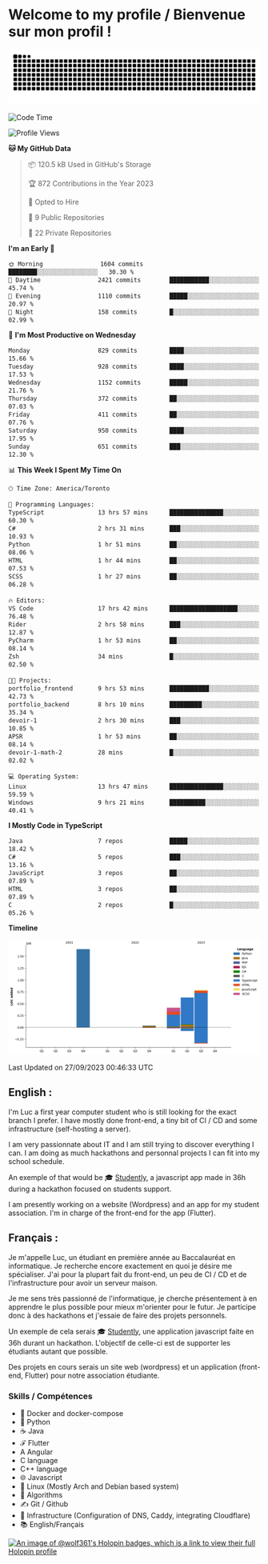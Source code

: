 # Welcome to my profile / Bienvenue sur mon profil !

![snake gif](https://github.com/wolf-361/wolf-361/blob/output/github-contribution-grid-snake.svg)

<!--START_SECTION:waka-->
![Code Time](http://img.shields.io/badge/Code%20Time-368%20hrs%2013%20mins-blue)

![Profile Views](http://img.shields.io/badge/Profile%20Views-0-blue)

**🐱 My GitHub Data** 

> 📦 120.5 kB Used in GitHub's Storage 
 > 
> 🏆 872 Contributions in the Year 2023
 > 
> 💼 Opted to Hire
 > 
> 📜 9 Public Repositories 
 > 
> 🔑 22 Private Repositories 
 > 
**I'm an Early 🐤** 

```text
🌞 Morning                1604 commits        ████████░░░░░░░░░░░░░░░░░   30.30 % 
🌆 Daytime                2421 commits        ███████████░░░░░░░░░░░░░░   45.74 % 
🌃 Evening                1110 commits        █████░░░░░░░░░░░░░░░░░░░░   20.97 % 
🌙 Night                  158 commits         █░░░░░░░░░░░░░░░░░░░░░░░░   02.99 % 
```
📅 **I'm Most Productive on Wednesday** 

```text
Monday                   829 commits         ████░░░░░░░░░░░░░░░░░░░░░   15.66 % 
Tuesday                  928 commits         ████░░░░░░░░░░░░░░░░░░░░░   17.53 % 
Wednesday                1152 commits        █████░░░░░░░░░░░░░░░░░░░░   21.76 % 
Thursday                 372 commits         ██░░░░░░░░░░░░░░░░░░░░░░░   07.03 % 
Friday                   411 commits         ██░░░░░░░░░░░░░░░░░░░░░░░   07.76 % 
Saturday                 950 commits         ████░░░░░░░░░░░░░░░░░░░░░   17.95 % 
Sunday                   651 commits         ███░░░░░░░░░░░░░░░░░░░░░░   12.30 % 
```


📊 **This Week I Spent My Time On** 

```text
🕑︎ Time Zone: America/Toronto

💬 Programming Languages: 
TypeScript               13 hrs 57 mins      ███████████████░░░░░░░░░░   60.30 % 
C#                       2 hrs 31 mins       ███░░░░░░░░░░░░░░░░░░░░░░   10.93 % 
Python                   1 hr 51 mins        ██░░░░░░░░░░░░░░░░░░░░░░░   08.06 % 
HTML                     1 hr 44 mins        ██░░░░░░░░░░░░░░░░░░░░░░░   07.53 % 
SCSS                     1 hr 27 mins        ██░░░░░░░░░░░░░░░░░░░░░░░   06.28 % 

🔥 Editors: 
VS Code                  17 hrs 42 mins      ███████████████████░░░░░░   76.48 % 
Rider                    2 hrs 58 mins       ███░░░░░░░░░░░░░░░░░░░░░░   12.87 % 
PyCharm                  1 hr 53 mins        ██░░░░░░░░░░░░░░░░░░░░░░░   08.14 % 
Zsh                      34 mins             █░░░░░░░░░░░░░░░░░░░░░░░░   02.50 % 

🐱‍💻 Projects: 
portfolio_frontend       9 hrs 53 mins       ███████████░░░░░░░░░░░░░░   42.73 % 
portfolio_backend        8 hrs 10 mins       █████████░░░░░░░░░░░░░░░░   35.34 % 
devoir-1                 2 hrs 30 mins       ███░░░░░░░░░░░░░░░░░░░░░░   10.85 % 
APSR                     1 hr 53 mins        ██░░░░░░░░░░░░░░░░░░░░░░░   08.14 % 
devoir-1-math-2          28 mins             █░░░░░░░░░░░░░░░░░░░░░░░░   02.02 % 

💻 Operating System: 
Linux                    13 hrs 47 mins      ███████████████░░░░░░░░░░   59.59 % 
Windows                  9 hrs 21 mins       ██████████░░░░░░░░░░░░░░░   40.41 % 
```

**I Mostly Code in TypeScript** 

```text
Java                     7 repos             █████░░░░░░░░░░░░░░░░░░░░   18.42 % 
C#                       5 repos             ███░░░░░░░░░░░░░░░░░░░░░░   13.16 % 
JavaScript               3 repos             ██░░░░░░░░░░░░░░░░░░░░░░░   07.89 % 
HTML                     3 repos             ██░░░░░░░░░░░░░░░░░░░░░░░   07.89 % 
C                        2 repos             █░░░░░░░░░░░░░░░░░░░░░░░░   05.26 % 
```



**Timeline**

![Lines of Code chart](https://raw.githubusercontent.com/wolf-361/wolf-361/main/assets/bar_graph.png)


 Last Updated on 27/09/2023 00:46:33 UTC
<!--END_SECTION:waka-->

## English : 

I'm Luc a first year computer student who is still looking for the exact branch I prefer. I have mostly done front-end, a tiny bit of CI / CD and some infrastructure (self-hosting a server).

I am very passionnate about IT and I am still trying to discover everything I can. I am doing as much hackathons and personnal projects I can fit into my school schedule.

An exemple of that would be 🎓 [Studently](https://github.com/wolf-361/Studently-CodeJam12), a javascript app made in 36h during a hackathon focused on students support.

I am presently working on a website (Wordpress) and an app for my student association. I'm in charge of the front-end for the app (Flutter).

## Français :

Je m'appelle Luc, un étudiant en première année au Baccalauréat en informatique. Je recherche encore exactement en quoi je désire me spécialiser. J'ai pour la plupart fait du front-end, un peu de CI / CD et de l'infrastructure pour avoir un serveur maison.

Je me sens très passionné de l'informatique, je cherche présentement à en apprendre le plus possible pour mieux m'orienter pour le futur. Je participe donc à des hackathons et j'essaie de faire des projets personnels.

Un exemple de cela serais 🎓 [Studently](https://github.com/wolf-361/Studently-CodeJam12), une application javascript faite en 36h durant un hackathon. L'objectif de celle-ci est de supporter les étudiants autant que possible.

Des projets en cours serais un site web (wordpress) et un application (front-end, Flutter) pour notre association étudiante.

###  Skills / Compétences

* 🐋 Docker and docker-compose
* 🐍 Python
* ☕ Java
* ℱ Flutter
* A Angular
* C language
* C++ language
* 🌐 Javascript
* 🐧 Linux (Mostly Arch and Debian based system)
* 🧩 Algorithms
* ✍️ Git / Github
* 📜 Infrastructure (Configuration of DNS, Caddy, integrating Cloudflare)
* 📚 English/Français

[![An image of @wolf361's Holopin badges, which is a link to view their full Holopin profile](https://holopin.me/wolf361)](https://holopin.io/@wolf361)


